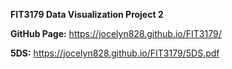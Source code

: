 **FIT3179 Data Visualization Project 2**

**GitHub Page:** 
https://jocelyn828.github.io/FIT3179/

**5DS:** 
https://jocelyn828.github.io/FIT3179/5DS.pdf
